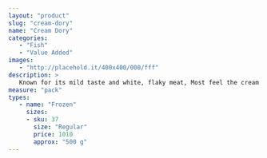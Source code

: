 ```yaml
---
layout: "product"
slug: "cream-dory"
name: "Cream Dory"
categories:
   - "Fish"
   - "Value Added"
images:
   - "http://placehold.it/400x400/000/fff"
description: >
   Known for its mild taste and white, flaky meat, Most feel the cream dory fish has a "cleaner" taste than most other forms of farm-raised fish, because of new water constantly flowing in to their pens.
measure: "pack"
types: 
   - name: "Frozen"
     sizes: 
     - sku: 37
       size: "Regular"
       price: 1010
       approx: "500 g"
---
```

